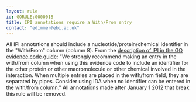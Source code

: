 ```yaml
---
layout: rule
id: GORULE:0000018
title: IPI annotations require a With/From entry
contact: "edimmer@ebi.ac.uk"
---
```


<p>All IPI annotations should include a nucleotide/protein/chemical identifier in the "With/From" column (column 8). From the <a href="http://www.geneontology.org/GO.evidence.shtml#ipi">description of IPI in the GO evidence code guide</a>: "We strongly recommend making an entry in the with/from column when using this evidence code to include an identifier for the other protein or other macromolecule or other chemical involved in the interaction. When multiple entries are placed in the with/from field, they are separated by pipes. Consider using IDA when no identifier can be entered in the with/from column." All annotations made after January 1 2012 that break this rule will be removed.</p>
